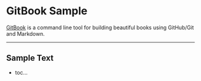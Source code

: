 # GitBook Sample

[GitBook](https://github.com/GitbookIO/gitbook) is a command line tool for building beautiful books using GitHub/Git and Markdown.

---

## Sample Text

* toc...


